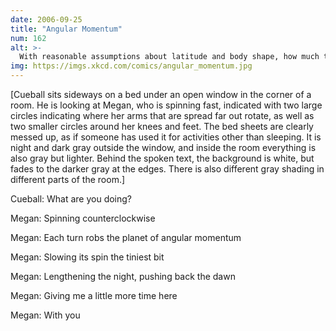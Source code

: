 ```yaml
---
date: 2006-09-25
title: "Angular Momentum"
num: 162
alt: >-
  With reasonable assumptions about latitude and body shape, how much time might she gain them? Note: whatever the answer, sunrise always comes too soon. (Also, is it worth it if she throws up?)
img: https://imgs.xkcd.com/comics/angular_momentum.jpg
---
```

[Cueball sits sideways on a bed under an open window in the corner of a room. He is looking at Megan, who is spinning fast, indicated with two large circles indicating where her arms that are spread far out rotate, as well as two smaller circles around her knees and feet. The bed sheets are clearly messed up, as if someone has used it for activities other than sleeping. It is night and dark gray outside the window, and inside the room everything is also gray but lighter. Behind the spoken text, the background is white, but fades to the darker gray at the edges. There is also different gray shading in different parts of the room.]

Cueball: What are you doing?

Megan: Spinning counterclockwise

Megan: Each turn robs the planet of angular momentum

Megan: Slowing its spin the tiniest bit

Megan: Lengthening the night, pushing back the dawn

Megan: Giving me a little more time here

Megan: With you